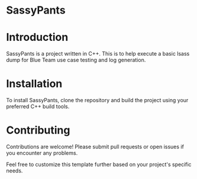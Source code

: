 # SassyPants

# Introduction
SassyPants is a project written in C++. This is to help execute a basic lsass dump for Blue Team use case testing and log generation.

# Installation
To install SassyPants, clone the repository and build the project using your preferred C++ build tools.

# Contributing
Contributions are welcome! Please submit pull requests or open issues if you encounter any problems.

Feel free to customize this template further based on your project's specific needs.
